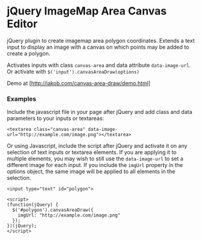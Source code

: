 jQuery ImageMap Area Canvas Editor
======================

jQuery plugin to create imagemap area polygon coordinates. 
Extends a text input to display an image with a canvas
on which points may be added to create a polygon.

Activates inputs with class `canvas-area` and data attribute
`data-image-url`. Or activate with `$('input').canvasAreaDraw(options)`

Demo at [http://iakob.com/canvas-area-draw/demo.html]

### Examples

Include the javascript file in your page after jQuery and add class and data parameters to your inputs or textareas:

`<textarea class="canvas-area" data-image-url="http://example.com/image.png"></textarea>`

Or using Javascript, include the script after jQuery and activate it on any selection of text inputs or textarea elements. If you are applying it to multiple elements, you may wish to still use the `data-image-url` to set a different image for each input. If you include the `imgUrl` property in the options object, the same image will be applied to all elements in the selection.

```
<input type="text" id="polygon">

<script>
(function(jQuery) {
  $('#polygon').canvasAreaDraw({
    imgUrl: "http://example.com/image.png"
  });
})(jQuery);
</script>
```




